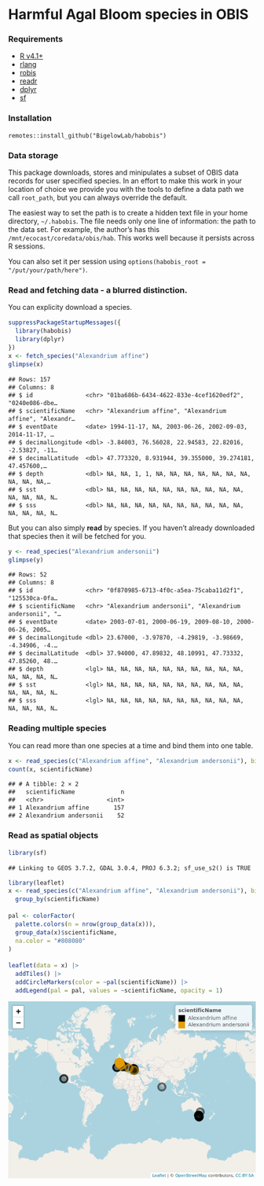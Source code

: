 Harmful Agal Bloom species in OBIS
================

### Requirements

-   [R v4.1+]()
-   [rlang](https://CRAN.R-project.org/package=rlang)
-   [robis](https://CRAN.R-project.org/package=robis)
-   [readr](https://CRAN.R-project.org/package=readr)
-   [dplyr](https://CRAN.R-project.org/package=dplyr)
-   [sf](https://CRAN.R-project.org/package=sf)

### Installation

    remotes::install_github("BigelowLab/habobis")

### Data storage

This package downloads, stores and minipulates a subset of OBIS data
records for user specified species. In an effort to make this work in
your location of choice we provide you with the tools to define a data
path we call `root_path`, but you can always override the default.

The easiest way to set the path is to create a hidden text file in your
home directory, `~/.habobis`. The file needs only one line of
information: the path to the data set. For example, the author’s has
this `/mnt/ecocast/coredata/obis/hab`. This works well because it
persists across R sessions.

You can also set it per session using
`options(habobis_root = "/put/your/path/here")`.

### Read and fetching data - a blurred distinction.

You can explicity download a species.

``` r
suppressPackageStartupMessages({
  library(habobis)
  library(dplyr)
})
x <- fetch_species("Alexandrium affine")
glimpse(x)
```

    ## Rows: 157
    ## Columns: 8
    ## $ id               <chr> "01ba686b-6434-4622-833e-4cef1620edf2", "0240e086-dbe…
    ## $ scientificName   <chr> "Alexandrium affine", "Alexandrium affine", "Alexandr…
    ## $ eventDate        <date> 1994-11-17, NA, 2003-06-26, 2002-09-03, 2014-11-17, …
    ## $ decimalLongitude <dbl> -3.84003, 76.56028, 22.94583, 22.82016, -2.53827, -11…
    ## $ decimalLatitude  <dbl> 47.773320, 8.931944, 39.355000, 39.274181, 47.457600,…
    ## $ depth            <dbl> NA, NA, 1, 1, NA, NA, NA, NA, NA, NA, NA, NA, NA, NA,…
    ## $ sst              <dbl> NA, NA, NA, NA, NA, NA, NA, NA, NA, NA, NA, NA, NA, N…
    ## $ sss              <dbl> NA, NA, NA, NA, NA, NA, NA, NA, NA, NA, NA, NA, NA, N…

But you can also simply **read** by species. If you haven’t already
downloaded that species then it will be fetched for you.

``` r
y <- read_species("Alexandrium andersonii")
glimpse(y)
```

    ## Rows: 52
    ## Columns: 8
    ## $ id               <chr> "0f870985-6713-4f0c-a5ea-75caba11d2f1", "125530ca-0fa…
    ## $ scientificName   <chr> "Alexandrium andersonii", "Alexandrium andersonii", "…
    ## $ eventDate        <date> 2003-07-01, 2000-06-19, 2009-08-10, 2000-06-26, 2005…
    ## $ decimalLongitude <dbl> 23.67000, -3.97870, -4.29819, -3.98669, -4.34906, -4.…
    ## $ decimalLatitude  <dbl> 37.94000, 47.89832, 48.10991, 47.73332, 47.85260, 48.…
    ## $ depth            <lgl> NA, NA, NA, NA, NA, NA, NA, NA, NA, NA, NA, NA, NA, N…
    ## $ sst              <lgl> NA, NA, NA, NA, NA, NA, NA, NA, NA, NA, NA, NA, NA, N…
    ## $ sss              <lgl> NA, NA, NA, NA, NA, NA, NA, NA, NA, NA, NA, NA, NA, N…

### Reading multiple species

You can read more than one species at a time and bind them into one
table.

``` r
x <- read_species(c("Alexandrium affine", "Alexandrium andersonii"), bind = TRUE)
count(x, scientificName)
```

    ## # A tibble: 2 × 2
    ##   scientificName             n
    ##   <chr>                  <int>
    ## 1 Alexandrium affine       157
    ## 2 Alexandrium andersonii    52

### Read as spatial objects

``` r
library(sf)
```

    ## Linking to GEOS 3.7.2, GDAL 3.0.4, PROJ 6.3.2; sf_use_s2() is TRUE

``` r
library(leaflet)
x <- read_species(c("Alexandrium affine", "Alexandrium andersonii"), bind = TRUE, form = "sf") |>
  group_by(scientificName)

pal <- colorFactor(
  palette.colors(n = nrow(group_data(x))),
  group_data(x)$scientificName,
  na.color = "#808080"
)

leaflet(data = x) |>
  addTiles() |>
  addCircleMarkers(color = ~pal(scientificName)) |>
  addLegend(pal = pal, values = ~scientificName, opacity = 1)
```

![](README_files/figure-gfm/unnamed-chunk-4-1.png)<!-- -->
